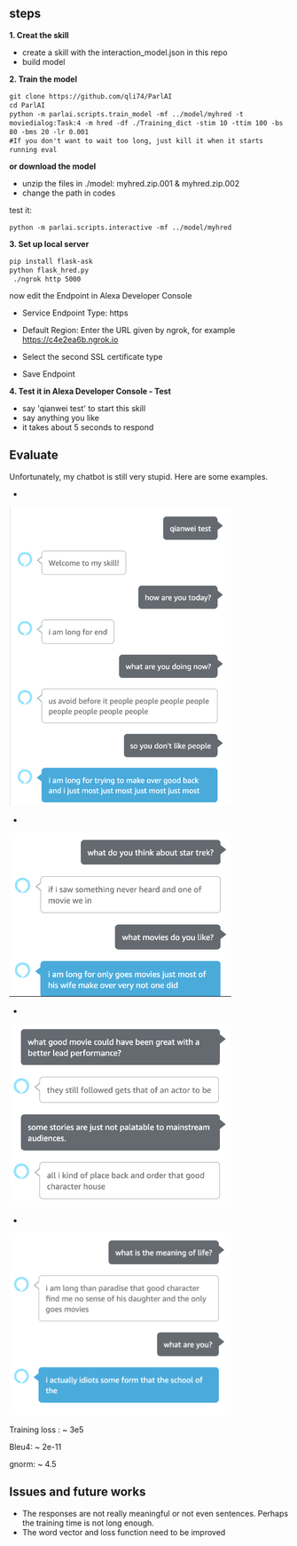 ## steps

**1. Creat the skill**
* create a skill with the interaction_model.json in this repo 
* build model

**2. Train the model**
```
git clone https://github.com/qli74/ParlAI
cd ParlAI
python -m parlai.scripts.train_model -mf ../model/myhred -t moviedialog:Task:4 -m hred -df ./Training_dict -stim 10 -ttim 100 -bs 80 -bms 20 -lr 0.001
#If you don't want to wait too long, just kill it when it starts running eval
```
**or download the model**
* unzip the files in ./model: myhred.zip.001 & myhred.zip.002
* change the path in codes

test it:
```
python -m parlai.scripts.interactive -mf ../model/myhred
```


**3. Set up local server**
```
pip install flask-ask
python flask_hred.py
 ./ngrok http 5000
```
now edit the Endpoint in Alexa Developer Console

* Service Endpoint Type: https

* Default Region: Enter the URL given by ngrok, for example https://c4e2ea6b.ngrok.io

* Select the second SSL certificate type
                
* Save Endpoint


**4. Test it in Alexa Developer Console - Test**

* say 'qianwei test' to start this skill
* say anything you like
* it takes about 5 seconds to respond

## Evaluate
Unfortunately, my chatbot is still very stupid. Here are some examples.

-
<img src="https://github.com/qli74/DLhw3/blob/master/im4.png" width="400" >

-
<img src="https://github.com/qli74/DLhw3/blob/master/im3.png" width="400" >

-
<img src="https://github.com/qli74/DLhw3/blob/master/im2.png" width="400" >

-
<img src="https://github.com/qli74/DLhw3/blob/master/im1.png" width="400" >

Training loss : ~ 3e5

Bleu4: ~ 2e-11

gnorm: ~ 4.5

## Issues and future works
* The responses are not really meaningful or not even sentences. Perhaps the training time is not long enough. 
* The word vector and loss function need to be improved 




